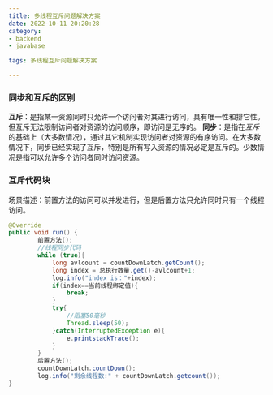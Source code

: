 ```yaml
---
title: 多线程互斥问题解决方案
date: 2022-10-11 20:20:28
category:
- backend
- javabase

tags: 多线程互斥问题解决方案

---
```


### 同步和互斥的区别
**互斥**：是指某一资源同时只允许一个访问者对其进行访问，具有唯一性和排它性。但互斥无法限制访问者对资源的访问顺序，即访问是无序的。
**同步**：是指在*互斥*的基础上（大多数情况），通过其它机制实现访问者对资源的有序访问。在大多数情况下，同步已经实现了互斥，特别是所有写入资源的情况必定是互斥的。少数情况是指可以允许多个访问者同时访问资源。

### 互斥代码块
场景描述：前置方法的访问可以并发进行，但是后置方法只允许同时只有一个线程访问。
```java
@Override
public void run() {
        前置方法();
        //线程同步代码
        while (true){
            long avlcount = countDownLatch.getCount();
            long index = 总执行数量.get()-avlcount+1;
            log.info("index is："+index);
            if(index==当前线程绑定值){
                break;
            }
            try{
                //阻塞50毫秒
                Thread.sleep(50);
            }catch(InterruptedException e){
                e.printstackTrace();
            }
        }
        后置方法();
        countDownLatch.countDown();
        log.info("剩余线程数:" + countDownLatch.getcount());
}
```